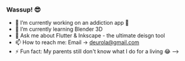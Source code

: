 ### Wassup! 😎

- 🔭 I’m currently working on an addiction app 📸
- 🌱 I’m currently learning Blender 3D
- 💬 Ask me about Flutter & Inkscape - the ultimate deisgn tool
- 📫 How to reach me: Email -> deurola@gmail.com
- ⚡ Fun fact: My parents still don't know what I do for a living 😂
-->
